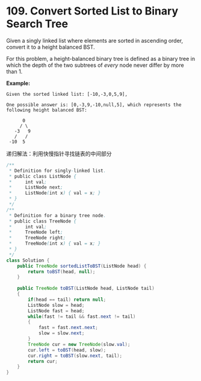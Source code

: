 # 109. Convert Sorted List to Binary Search Tree



Given a singly linked list where elements are sorted in ascending order, convert it to a height balanced BST.

For this problem, a height-balanced binary tree is defined as a binary tree in which the depth of the two subtrees of _every_ node never differ by more than 1.

**Example:**

```text
Given the sorted linked list: [-10,-3,0,5,9],

One possible answer is: [0,-3,9,-10,null,5], which represents the following height balanced BST:

      0
     / \
   -3   9
   /   /
 -10  5
```

递归解法：利用快慢指针寻找链表的中间部分

```java
/**
 * Definition for singly-linked list.
 * public class ListNode {
 *     int val;
 *     ListNode next;
 *     ListNode(int x) { val = x; }
 * }
 */
/**
 * Definition for a binary tree node.
 * public class TreeNode {
 *     int val;
 *     TreeNode left;
 *     TreeNode right;
 *     TreeNode(int x) { val = x; }
 * }
 */
class Solution {
    public TreeNode sortedListToBST(ListNode head) {
        return toBST(head, null);
    }
    
    public TreeNode toBST(ListNode head, ListNode tail)
    {
        if(head == tail) return null;
        ListNode slow = head;
        ListNode fast = head;
        while(fast != tail && fast.next != tail)
        {
            fast = fast.next.next;
            slow = slow.next;
        }
        TreeNode cur = new TreeNode(slow.val);
        cur.left = toBST(head, slow);
        cur.right = toBST(slow.next, tail);
        return cur;
    }
}
```



